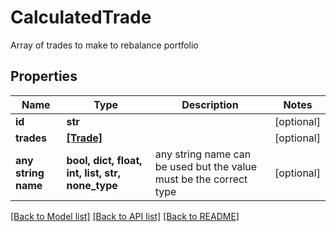 # CalculatedTrade

Array of trades to make to rebalance portfolio

## Properties
Name | Type | Description | Notes
------------ | ------------- | ------------- | -------------
**id** | **str** |  | [optional] 
**trades** | [**[Trade]**](Trade.md) |  | [optional] 
**any string name** | **bool, dict, float, int, list, str, none_type** | any string name can be used but the value must be the correct type | [optional]

[[Back to Model list]](../README.md#documentation-for-models) [[Back to API list]](../README.md#documentation-for-api-endpoints) [[Back to README]](../README.md)


